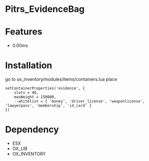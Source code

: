# Pitrs_EvidenceBag

# Features
- 0.00ms
  
# Installation


go to ox_inventory/modules/items/containers.lua place

```
setContainerProperties('evidence', {
	slots = 40,
	maxWeight = 150000,
	--whitelist = { 'money', 'driver_license', 'weaponlicense', 'lawyerpass', 'membership', 'id_card' } 
})
```


# Dependency
- ESX
- OX_LIB
- OX_INVENTORY

